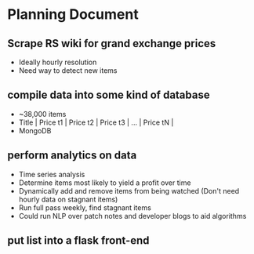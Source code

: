 #	Planning Document


##	Scrape RS wiki for grand exchange prices  
* Ideally hourly resolution  
* Need way to detect new items  


##	compile data into some kind of database  
* ~38,000 items  
* Title | Price t1 | Price t2 | Price t3 | ... | Price tN |  
* MongoDB  


##	perform analytics on data  
* Time series analysis
* Determine items most likely to yield a profit over time
* Dynamically add and remove items from being watched (Don't need hourly data on stagnant items)
* Run full pass weekly, find stagnant items
* Could run NLP over patch notes and developer blogs to aid algorithms


## put list into a flask front-end
